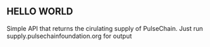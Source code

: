 ## HELLO WORLD

Simple API that returns the cirulating supply of PulseChain. Just run supply.pulsechainfoundation.org for output
